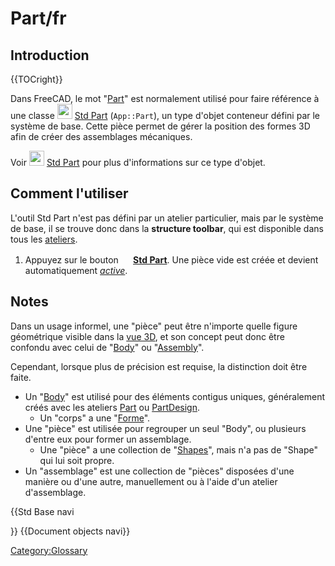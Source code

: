 # Part/fr


## Introduction


{{TOCright}}

Dans FreeCAD, le mot \"[Part](Part/fr.md)\" est normalement utilisé pour faire référence à une classe <img alt="" src=images/Std_Part.svg  style="width:24px;"> [Std Part](Std_Part/fr.md) (`App::Part`), un type d\'objet conteneur défini par le système de base. Cette pièce permet de gérer la position des formes 3D afin de créer des assemblages mécaniques.

Voir <img alt="" src=images/Std_Part.svg  style="width:24px;"> [Std Part](Std_Part/fr.md) pour plus d\'informations sur ce type d\'objet.

## Comment l\'utiliser 

L\'outil Std Part n\'est pas défini par un atelier particulier, mais par le système de base, il se trouve donc dans la **structure toolbar**, qui est disponible dans tous les [ateliers](Workbenches/fr.md).

1.  Appuyez sur le bouton **<img src=images/_Std_Part.svg style="width:16px"> [Std Part](Std_Part/fr.md)**. Une pièce vide est créée et devient automatiquement *[active](Std_Part/fr#Active_status.md)*.

## Notes

Dans un usage informel, une \"pièce\" peut être n\'importe quelle figure géométrique visible dans la [vue 3D](3D_view/fr.md), et son concept peut donc être confondu avec celui de \"[Body](Body/fr.md)\" ou \"[Assembly](Assembly/fr.md)\".

Cependant, lorsque plus de précision est requise, la distinction doit être faite.

-   Un \"[Body](Body/fr.md)\" est utilisé pour des éléments contigus uniques, généralement créés avec les ateliers [Part](Part_Workbench/fr.md) ou [PartDesign](PartDesign_Workbench/fr.md).
    -   Un \"corps\" a une \"[Forme](Shape/fr.md)\".
-   Une \"pièce\" est utilisée pour regrouper un seul \"Body\", ou plusieurs d\'entre eux pour former un assemblage.
    -   Une \"pièce\" a une collection de \"[Shapes](Shape/fr.md)\", mais n\'a pas de \"Shape\" qui lui soit propre.
-   Un \"assemblage\" est une collection de \"pièces\" disposées d\'une manière ou d\'une autre, manuellement ou à l\'aide d\'un atelier d\'assemblage.


{{Std Base navi

}} {{Document objects navi}} 

[Category:Glossary](Category:Glossary.md)
